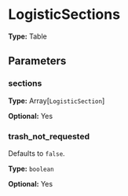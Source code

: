 # LogisticSections

**Type:** Table

## Parameters

### sections

**Type:** Array[`LogisticSection`]

**Optional:** Yes

### trash_not_requested

Defaults to `false`.

**Type:** `boolean`

**Optional:** Yes

